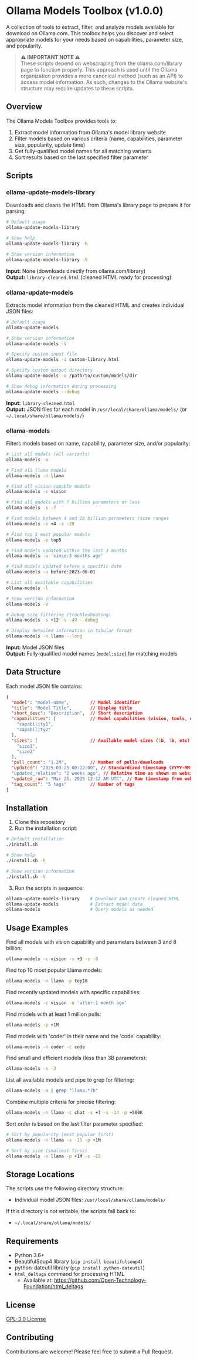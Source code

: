 # Ollama Models Toolbox (v1.0.0)

A collection of tools to extract, filter, and analyze models available for download on Ollama.com. 
This toolbox helps you discover and select appropriate models for your needs based on capabilities, 
parameter size, and popularity.

> **⚠️ IMPORTANT NOTE ⚠️**  
> These scripts depend on webscraping from the ollama.com/library page to function properly. 
> This approach is used until the Ollama organization provides a more canonical method 
> (such as an API) to access model information. As such, changes to the Ollama website's 
> structure may require updates to these scripts.

## Overview

The Ollama Models Toolbox provides tools to:

1. Extract model information from Ollama's model library website
2. Filter models based on various criteria (name, capabilities, parameter size, popularity, update time)
3. Get fully-qualified model names for all matching variants
4. Sort results based on the last specified filter parameter

## Scripts

### ollama-update-models-library

Downloads and cleans the HTML from Ollama's library page to prepare it for parsing:

```bash
# Default usage
ollama-update-models-library

# Show help
ollama-update-models-library -h

# Show version information
ollama-update-models-library -V
```

**Input:** None (downloads directly from ollama.com/library)  
**Output:** `library-cleaned.html` (cleaned HTML ready for processing)

### ollama-update-models

Extracts model information from the cleaned HTML and creates individual JSON files:

```bash
# Default usage
ollama-update-models

# Show version information
ollama-update-models -V

# Specify custom input file
ollama-update-models -i custom-library.html

# Specify custom output directory
ollama-update-models -o /path/to/custom/models/dir

# Show debug information during processing
ollama-update-models --debug
```

**Input:** `library-cleaned.html`  
**Output:** JSON files for each model in `/usr/local/share/ollama/models/` (or `~/.local/share/ollama/models/`)

### ollama-models

Filters models based on name, capability, parameter size, and/or popularity:

```bash
# List all models (all variants)
ollama-models -a

# Find all llama models
ollama-models -n llama

# Find all vision-capable models
ollama-models -c vision

# Find all models with 7 billion parameters or less
ollama-models -s -7

# Find models between 4 and 28 billion parameters (size range)
ollama-models -s +4 -s -28

# Find top 5 most popular models
ollama-models -p top5

# Find models updated within the last 3 months
ollama-models -u 'since:3 months ago'

# Find models updated before a specific date
ollama-models -u before:2023-06-01

# List all available capabilities
ollama-models -l

# Show version information
ollama-models -V

# Debug size filtering (troubleshooting)
ollama-models -s +12 -s -49 --debug

# Display detailed information in tabular format
ollama-models -n llama --long
```

**Input:** Model JSON files  
**Output:** Fully-qualified model names (`model:size`) for matching models

## Data Structure

Each model JSON file contains:

```json
{
  "model": "model-name",        // Model identifier
  "title": "Model Title",       // Display title
  "short_desc": "Description",  // Short description
  "capabilities": [             // Model capabilities (vision, tools, etc)
    "capability1",
    "capability2"
  ],
  "sizes": [                    // Available model sizes (1b, 7b, etc)
    "size1",
    "size2"
  ],
  "pull_count": "1.2M",         // Number of pulls/downloads
  "updated": "2025-03-25 00:12:00", // Standardized timestamp (YYYY-MM-DD HH:MM:SS)
  "updated_relative": "2 weeks ago", // Relative time as shown on website
  "updated_raw": "Mar 25, 2025 12:12 AM UTC", // Raw timestamp from website
  "tag_count": "5 tags"         // Number of tags
}
```

## Installation

1. Clone this repository
2. Run the installation script:

```bash
# Default installation
./install.sh

# Show help
./install.sh -h

# Show version information
./install.sh -V
```

3. Run the scripts in sequence:

```bash
ollama-update-models-library    # Download and create cleaned HTML
ollama-update-models            # Extract model data
ollama-models                   # Query models as needed
```

## Usage Examples

Find all models with vision capability and parameters between 3 and 8 billion:
```bash
ollama-models -c vision -s +3 -s -8
```

Find top 10 most popular Llama models:
```bash
ollama-models -n llama -p top10
```

Find recently updated models with specific capabilities:
```bash
ollama-models -c vision -u 'after:1 month ago'
```

Find models with at least 1 million pulls:
```bash
ollama-models -p +1M
```

Find models with 'coder' in their name and the 'code' capability:
```bash
ollama-models -n coder -c code
```

Find small and efficient models (less than 3B parameters):
```bash
ollama-models -s -3
```

List all available models and pipe to grep for filtering:
```bash
ollama-models -a | grep "llama.*7b"
```

Combine multiple criteria for precise filtering:
```bash
ollama-models -n llama -c chat -s +7 -s -14 -p +500K
```

Sort order is based on the last filter parameter specified:
```bash
# Sort by popularity (most popular first)
ollama-models -n llama -s -15 -p +1M

# Sort by size (smallest first)
ollama-models -n llama -p +1M -s -15
```

## Storage Locations

The scripts use the following directory structure:

- Individual model JSON files: `/usr/local/share/ollama/models/`

If this directory is not writable, the scripts fall back to:

- `~/.local/share/ollama/models/`

## Requirements

- Python 3.6+
- BeautifulSoup4 library (`pip install beautifulsoup4`)
- python-dateutil library (`pip install python-dateutil`)
- `html_deltags` command for processing HTML
  - Available at: https://github.com/Open-Technology-Foundation/html_deltags

## License

[GPL-3.0 License](LICENSE)

## Contributing

Contributions are welcome! Please feel free to submit a Pull Request.